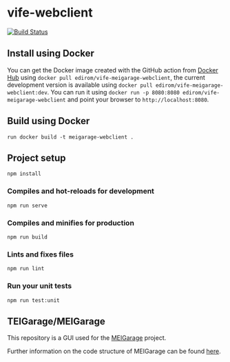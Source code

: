# vife-webclient

[![Build Status](https://github.com/Edirom/vife-meigarage-webclient/actions/workflows/docker.yml/badge.svg)](https://github.com/Edirom/vife-meigarage-webclient/actions/workflows/docker.yml)

## Install using Docker

You can get the Docker image created with the GitHub action from [Docker Hub](https://hub.docker.com/r/edirom/vife-meigarage-webclient) using `docker pull edirom/vife-meigarage-webclient`, the current development version is available using `docker pull edirom/vife-meigarage-webclient:dev`. You can run it using `docker run -p 8080:8080 edirom/vife-meigarage-webclient` and point your browser to `http://localhost:8080`.

## Build using Docker

```run docker build -t meigarage-webclient .```

## Project setup
```
npm install
```

### Compiles and hot-reloads for development
```
npm run serve
```

### Compiles and minifies for production
```
npm run build
```

### Lints and fixes files
```
npm run lint
```

### Run your unit tests
```
npm run test:unit
```

## TEIGarage/MEIGarage

This repository is a GUI used for the [MEIGarage](https://github.com/Edirom/MEIGarage) project. 

Further information on the code structure of MEIGarage can be found [here](https://github.com/Edirom/MEIGarage/blob/main/doc/code-structure.md).


